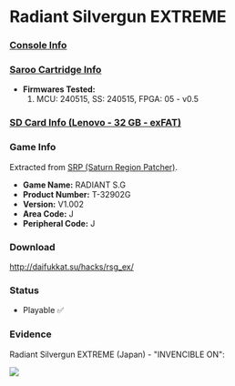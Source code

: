 # Radiant Silvergun EXTREME

### [Console Info](../../../../../Info/Consoles/VA13/README.md)

### [Saroo Cartridge Info](../../../../../Info/Cartridges/RetroGameParadiseStore/1.32F/README.md)

- <b>Firmwares Tested:</b>
  1. MCU: 240515, SS: 240515, FPGA: 05 - v0.5

### [SD Card Info (Lenovo - 32 GB - exFAT)](../../../../../Info/SdCards/Lenovo/32GB/exfat/README.md)

### Game Info

Extracted from [SRP (Saturn Region Patcher)](https://segaxtreme.net/resources/saturn-region-patcher.81/download).

- <b>Game Name:</b> RADIANT S.G
- <b>Product Number:</b> T-32902G
- <b>Version:</b> V1.002
- <b>Area Code:</b> J
- <b>Peripheral Code:</b> J

### Download

http://daifukkat.su/hacks/rsg_ex/

### Status

- Playable :white_check_mark:

### Evidence

Radiant Silvergun EXTREME (Japan) - "INVENCIBLE ON":

[![](https://img.youtube.com/vi/CYEKUcSF-gQ/0.jpg)](https://www.youtube.com/watch?v=CYEKUcSF-gQ)
